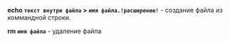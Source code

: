 **echo `текст внутри файла` > `имя файла.!расширение!`** - создание файла из коммандной строки.

**rm `имя файла`** - удаление файла